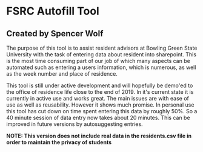# FSRC Autofill Tool
## Created by Spencer Wolf

The purpose of this tool is to assist resident advisors at Bowling Green State University with the task of entering data about resident into sharepoint. This is the most time consuming part of our job of which many aspects can be automated such as entering a users information, which is numerous, as well as the week number and place of residence.

This tool is still under active development and will hopefully be demo'ed to the office of residence life close to the end of 2019. In it's current state it is currently in active use and works great. The main issues are with ease of use as well as reusability. However it shows much promise. In personal use this tool has cut down on time spent entering this data by roughly 50%. So a 40 minute session of data entry now takes about 20 minutes. This can be improved in future versions by autosuggesting entries.

**NOTE: This version does not include real data in the residents.csv file in order to maintain the privacy of students**